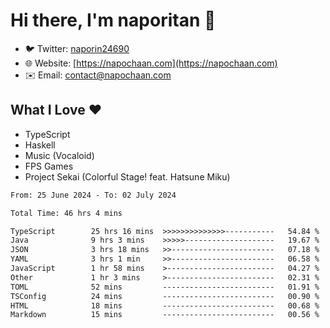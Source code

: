 # Hi there, I'm naporitan 👋

- 🐦 Twitter: [naporin24690](https://twitter.com/naporin24690)
- 🌐 Website: [https://napochaan.com](https://napochaan.com)
- ✉️ Email: [contact@napochaan.com](mailto:contact@napochaan.com)

## What I Love ❤️
- TypeScript
- Haskell
- Music (Vocaloid)
- FPS Games
- Project Sekai (Colorful Stage! feat. Hatsune Miku)

<!--START_SECTION:waka-->

```txt
From: 25 June 2024 - To: 02 July 2024

Total Time: 46 hrs 4 mins

TypeScript        25 hrs 16 mins  >>>>>>>>>>>>>>-----------   54.84 %
Java              9 hrs 3 mins    >>>>>--------------------   19.67 %
JSON              3 hrs 18 mins   >>-----------------------   07.18 %
YAML              3 hrs 1 min     >>-----------------------   06.58 %
JavaScript        1 hr 58 mins    >------------------------   04.27 %
Other             1 hr 3 mins     >------------------------   02.31 %
TOML              52 mins         -------------------------   01.91 %
TSConfig          24 mins         -------------------------   00.90 %
HTML              18 mins         -------------------------   00.68 %
Markdown          15 mins         -------------------------   00.56 %
```

<!--END_SECTION:waka-->


